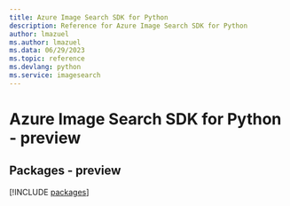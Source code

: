 ```yaml
---
title: Azure Image Search SDK for Python
description: Reference for Azure Image Search SDK for Python
author: lmazuel
ms.author: lmazuel
ms.data: 06/29/2023
ms.topic: reference
ms.devlang: python
ms.service: imagesearch
---
```

# Azure Image Search SDK for Python - preview
## Packages - preview
[!INCLUDE [packages](image-search-index.md)]